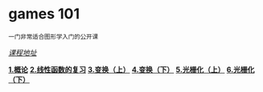 # games 101
`一门非常适合图形学入门的公开课`

*[课程地址](https://www.bilibili.com/video/BV1X7411F744)*

**[1.概论](1.概论.pdf)**
**[2.线性函数的复习](2.线性函数的复习.pdf)**
**[3.变换（上）](3.变换（上）.pdf)**
**[4.变换（下）](4.变换（下）.pdf)**
**[5.光栅化（上）](5.光栅化（上）.pdf)**
**[6.光栅化（下）](6.光栅化（下）.pdf)**